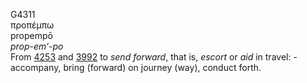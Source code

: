 G4311  
προπέμπω  
propempō  
*prop-em‘-po*  
From [4253](g4253) and [3992](g3992) to *send* *forward*, that is,
*escort* or *aid* in travel: - accompany, bring (forward) on journey
(way), conduct forth.  
